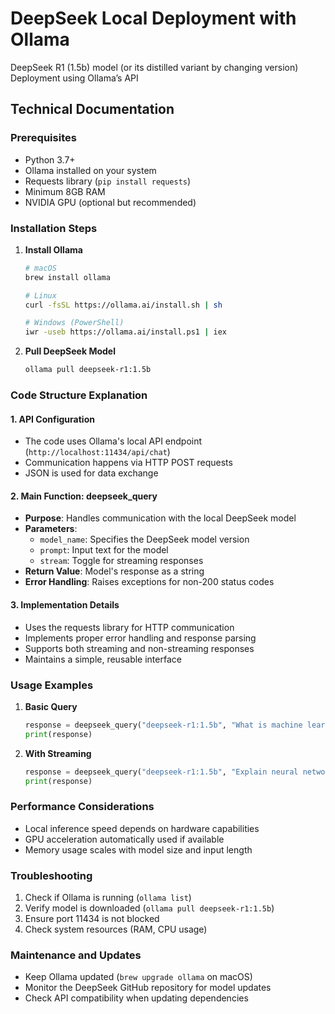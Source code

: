 # DeepSeek Local Deployment with Ollama
DeepSeek R1 (1.5b) model (or its distilled variant by changing version) Deployment using Ollama’s API

## Technical Documentation

### Prerequisites
- Python 3.7+
- Ollama installed on your system
- Requests library (`pip install requests`)
- Minimum 8GB RAM
- NVIDIA GPU (optional but recommended)

### Installation Steps

1. **Install Ollama**
   ```bash
   # macOS
   brew install ollama

   # Linux
   curl -fsSL https://ollama.ai/install.sh | sh

   # Windows (PowerShell)
   iwr -useb https://ollama.ai/install.ps1 | iex
   ```

2. **Pull DeepSeek Model**
   ```bash
   ollama pull deepseek-r1:1.5b
   ```

### Code Structure Explanation

#### 1. API Configuration
- The code uses Ollama's local API endpoint (`http://localhost:11434/api/chat`)
- Communication happens via HTTP POST requests
- JSON is used for data exchange

#### 2. Main Function: deepseek_query
- **Purpose**: Handles communication with the local DeepSeek model
- **Parameters**:
  - `model_name`: Specifies the DeepSeek model version
  - `prompt`: Input text for the model
  - `stream`: Toggle for streaming responses
- **Return Value**: Model's response as a string
- **Error Handling**: Raises exceptions for non-200 status codes

#### 3. Implementation Details
- Uses the requests library for HTTP communication
- Implements proper error handling and response parsing
- Supports both streaming and non-streaming responses
- Maintains a simple, reusable interface

### Usage Examples

1. **Basic Query**
   ```python
   response = deepseek_query("deepseek-r1:1.5b", "What is machine learning?")
   print(response)
   ```

2. **With Streaming**
   ```python
   response = deepseek_query("deepseek-r1:1.5b", "Explain neural networks", stream=True)
   print(response)
   ```

### Performance Considerations
- Local inference speed depends on hardware capabilities
- GPU acceleration automatically used if available
- Memory usage scales with model size and input length

### Troubleshooting
1. Check if Ollama is running (`ollama list`)
2. Verify model is downloaded (`ollama pull deepseek-r1:1.5b`)
3. Ensure port 11434 is not blocked
4. Check system resources (RAM, CPU usage)

### Maintenance and Updates
- Keep Ollama updated (`brew upgrade ollama` on macOS)
- Monitor the DeepSeek GitHub repository for model updates
- Check API compatibility when updating dependencies
